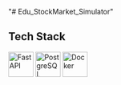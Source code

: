 "# Edu_StockMarket_Simulator"

## Tech Stack

<p align="left">
  <img src="https://skillicons.dev/icons?i=fastapi" alt="FastAPI" height="50" />
  <img src="https://skillicons.dev/icons?i=postgres" alt="PostgreSQL" height="50" />
  <img src="https://skillicons.dev/icons?i=docker" alt="Docker" height="50" />
</p>

